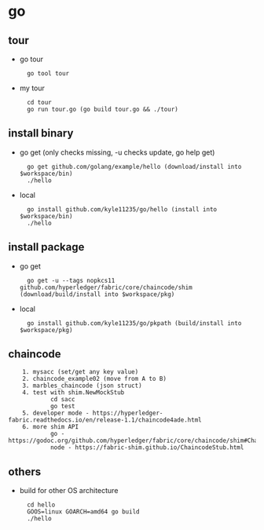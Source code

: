 # go

## tour

- go tour

        go tool tour

- my tour

        cd tour
        go run tour.go (go build tour.go && ./tour)

## install binary

- go get (only checks missing, -u checks update, go help get)

        go get github.com/golang/example/hello (download/install into $workspace/bin)
        ./hello

- local

        go install github.com/kyle11235/go/hello (install into $workspace/bin)
        ./hello

## install package

- go get

        go get -u --tags nopkcs11 github.com/hyperledger/fabric/core/chaincode/shim (download/build/install into $workspace/pkg)

- local

        go install github.com/kyle11235/go/pkpath (build/install into $workspace/pkg)

## chaincode

        1. mysacc (set/get any key value)
        2. chaincode_example02 (move from A to B)
        3. marbles_chaincode (json struct)
        4. test with shim.NewMockStub
                cd sacc
                go test
        5. developer mode - https://hyperledger-fabric.readthedocs.io/en/release-1.1/chaincode4ade.html
        6. more shim API
                go - https://godoc.org/github.com/hyperledger/fabric/core/chaincode/shim#ChaincodeStub
                node - https://fabric-shim.github.io/ChaincodeStub.html

## others

- build for other OS architecture

        cd hello
        GOOS=linux GOARCH=amd64 go build
        ./hello
